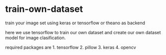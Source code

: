# train-own-dataset
train your image set using keras or tensorflow or theano as backend

here we use tensorflow to train our own dataset and create our own dataset model for image clasification.

required packages are
    1. tensorflow 
    2. pillow
    3. keras
    4. opencv
    
